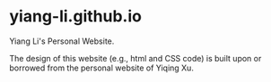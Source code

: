 # yiang-li.github.io
Yiang Li's Personal Website.

The design of this website (e.g., html and CSS code) is built upon or borrowed from the personal website of Yiqing Xu.
